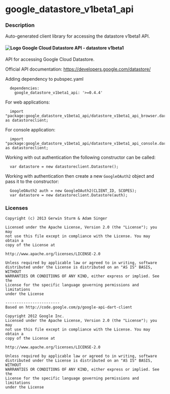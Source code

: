 # google_datastore_v1beta1_api

### Description

Auto-generated client library for accessing the datastore v1beta1 API.

#### ![Logo](http://www.google.com/images/icons/product/search-16.gif) Google Cloud Datastore API - datastore v1beta1

API for accessing Google Cloud Datastore.

Official API documentation: https://developers.google.com/datastore/

Adding dependency to pubspec.yaml

```
  dependencies:
    google_datastore_v1beta1_api: '>=0.4.4'
```

For web applications:

```
  import "package:google_datastore_v1beta1_api/datastore_v1beta1_api_browser.dart" as datastoreclient;
```

For console application:

```
  import "package:google_datastore_v1beta1_api/datastore_v1beta1_api_console.dart" as datastoreclient;
```

Working with out authentication the following constructor can be called:

```
  var datastore = new datastoreclient.Datastore();
```

Working with authentication then create a new `GoogleOAuth2` object and pass it to the constructor:


```
  GoogleOAuth2 auth = new GoogleOAuth2(CLIENT_ID, SCOPES);
  var datastore = new datastoreclient.Datastore(auth);
```

### Licenses

```
Copyright (c) 2013 Gerwin Sturm & Adam Singer

Licensed under the Apache License, Version 2.0 (the "License"); you may 
not use this file except in compliance with the License. You may obtain a 
copy of the License at

http://www.apache.org/licenses/LICENSE-2.0

Unless required by applicable law or agreed to in writing, software
distributed under the License is distributed on an "AS IS" BASIS, WITHOUT
WARRANTIES OR CONDITIONS OF ANY KIND, either express or implied. See the
License for the specific language governing permissions and limitations 
under the License

------------------------
Based on http://code.google.com/p/google-api-dart-client

Copyright 2012 Google Inc.
Licensed under the Apache License, Version 2.0 (the "License"); you may 
not use this file except in compliance with the License. You may obtain a
copy of the License at

http://www.apache.org/licenses/LICENSE-2.0

Unless required by applicable law or agreed to in writing, software
distributed under the License is distributed on an "AS IS" BASIS, WITHOUT
WARRANTIES OR CONDITIONS OF ANY KIND, either express or implied. See the
License for the specific language governing permissions and limitations 
under the License

```
